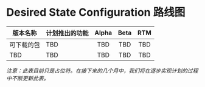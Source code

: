 # <a name="desired-state-configuration-roadmap"></a>Desired State Configuration 路线图

| 版本名称 | 计划推出的功能 | Alpha | Beta | RTM |
| ---- | -------- | :-------: | :-------:| :-----: |
| 可下载的包 | TBD | TBD | TBD | TBD |
| TBD | TBD | TBD | TBD | TBD |

*注意：此表目前只是占位符。在接下来的几个月中，我们将在逐步实现计划的过程中不断更新此表。*